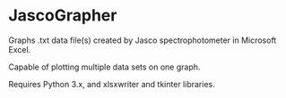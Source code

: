 # JascoGrapher
Graphs .txt data file(s) created by Jasco spectrophotometer in Microsoft Excel. 

Capable of plotting multiple data sets on one graph.

Requires Python 3.x, and xlsxwriter and tkinter libraries.
